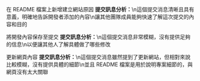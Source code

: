 在 README 檔案上新增建立網站原因
<b>提交訊息分析：</b>\n這個提交消息清晰且具有意義，明確地告訴開發者添加的內容\n讓其他團隊成員能夠快速了解這次提交的內容和目的

將開發內容保存至提交
<b>提交訊息分析：</b>\n這個提交消息非常模糊，沒有提供足夠的信息\n以便讓其他人了解具體做了哪些修改

更新網頁內容
<b>提交訊息分析：</b>\n這個提交消息雖然提到了更新網站，但相對來說比較模糊，沒有提供具體的細節\n並且 README 檔案是用於說明專案細節的，與網頁沒有太大關聯